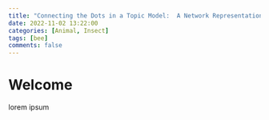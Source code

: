 ```yaml
---
title: "Connecting the Dots in a Topic Model:  A Network Representation of Topics and Periodicals"
date: 2022-11-02 13:22:00
categories: [Animal, Insect]
tags: [bee]
comments: false
---
```


# Welcome

lorem ipsum
